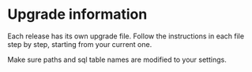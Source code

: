 # Upgrade information

Each release has its own upgrade file.
Follow the instructions in each file step by step, starting from your current one.

Make sure paths and sql table names are modified to your settings.
